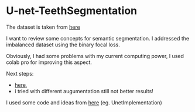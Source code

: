 # U-net-TeethSegmentation

The dataset is taken from [here](https://www.kaggle.com/datasets/humansintheloop/teeth-segmentation-on-dental-x-ray-images)

I want to review some concepts for semantic segmentation.
I addressed the imbalanced dataset using the binary focal loss.

Obviously, I had some problems with my current computing power, I used colab pro for improving this aspect.

Next steps:
- [here](https://blog.cardiogr.am/4-ways-to-debug-your-deep-neural-network-e5edb14a12d7),
- i tried with different augumentation still not better results!


I used some code and ideas from [here](https://www.youtube.com/@DigitalSreeni) (eg. UnetImplementation)
